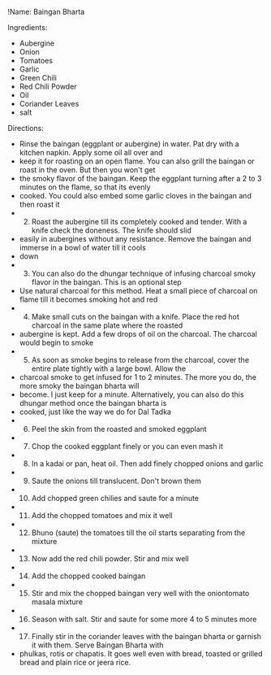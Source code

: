 !Name: Baingan Bharta

Ingredients:
- Aubergine
- Onion
- Tomatoes
- Garlic
- Green Chili
- Red Chili Powder
- Oil
- Coriander Leaves
- salt

Directions:
- Rinse the baingan (eggplant or aubergine) in water. Pat dry with a kitchen napkin. Apply some oil all over and
- keep it for roasting on an open flame. You can also grill the baingan or roast in the oven. But then you won't get
- the smoky flavor of the baingan. Keep the eggplant turning after a 2 to 3 minutes on the flame, so that its evenly
- cooked. You could also embed some garlic cloves in the baingan and then roast it
- 2. Roast the aubergine till its completely cooked and tender. With a knife check the doneness. The knife should slid
- easily in aubergines without any resistance. Remove the baingan and immerse in a bowl of water till it cools
- down
- 3. You can also do the dhungar technique of infusing charcoal smoky flavor in the baingan. This is an optional step
- Use natural charcoal for this method. Heat a small piece of charcoal on flame till it becomes smoking hot and red
- 4. Make small cuts on the baingan with a knife. Place the red hot charcoal in the same plate where the roasted
- aubergine is kept. Add a few drops of oil on the charcoal. The charcoal would begin to smoke
- 5. As soon as smoke begins to release from the charcoal, cover the entire plate tightly with a large bowl. Allow the
- charcoal smoke to get infused for 1 to 2 minutes. The more you do, the more smoky the baingan bharta will
- become. I just keep for a minute. Alternatively, you can also do this dhungar method once the baingan bharta is
- cooked, just like the way we do for Dal Tadka
- 6. Peel the skin from the roasted and smoked eggplant
- 7. Chop the cooked eggplant finely or you can even mash it
- 8. In a kadai or pan, heat oil. Then add finely chopped onions and garlic
- 9. Saute the onions till translucent. Don't brown them
- 10. Add chopped green chilies and saute for a minute
- 11. Add the chopped tomatoes and mix it well
- 12. Bhuno (saute) the tomatoes till the oil starts separating from the mixture
- 13. Now add the red chili powder. Stir and mix well
- 14. Add the chopped cooked baingan
- 15. Stir and mix the chopped baingan very well with the onion­tomato masala mixture
- 16. Season with salt. Stir and saute for some more 4 to 5 minutes more
- 17. Finally stir in the coriander leaves with the baingan bharta or garnish it with them. Serve Baingan Bharta with
- phulkas, rotis or chapatis. It goes well even with bread, toasted or grilled bread and plain rice or jeera rice.
